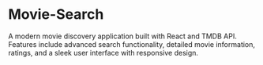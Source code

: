 # Movie-Search
A modern movie discovery application built with React and TMDB API. Features include advanced search functionality, detailed movie information, ratings, and a sleek user interface with responsive design.
